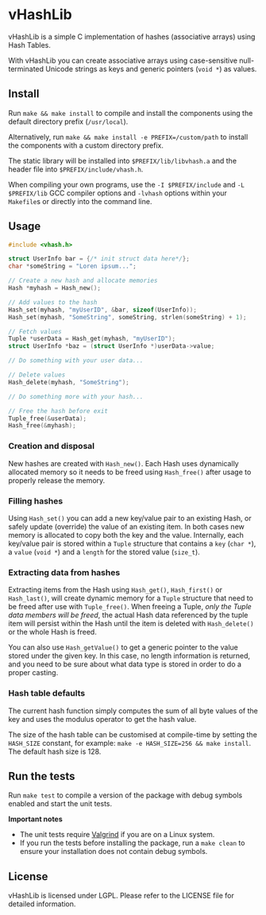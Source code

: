 # vHashLib

vHashLib is a simple C implementation of hashes (associative arrays) using Hash Tables.

With vHashLib you can create associative arrays using case-sensitive null-terminated Unicode strings as keys and generic pointers (`void *`) as values.

## Install

Run `make && make install` to compile and install the components using the default directory prefix (`/usr/local`).

Alternatively, run `make && make install -e PREFIX=/custom/path` to install the components with a custom directory prefix.

The static library will be installed into `$PREFIX/lib/libvhash.a` and the header file into `$PREFIX/include/vhash.h`.

When compiling your own programs, use the `-I $PREFIX/include` and `-L $PREFIX/lib` GCC compiler options and `-lvhash` options within your `Makefile`s or directly into the command line.

## Usage

```c
#include <vhash.h>

struct UserInfo bar = {/* init struct data here*/};
char *someString = "Loren ipsum...";

// Create a new hash and allocate memories
Hash *myhash = Hash_new();

// Add values to the hash
Hash_set(myhash, "myUserID", &bar, sizeof(UserInfo));
Hash_set(myhash, "SomeString", someString, strlen(someString) + 1);

// Fetch values
Tuple *userData = Hash_get(myhash, "myUserID");
struct UserInfo *baz = (struct UserInfo *)userData->value;

// Do something with your user data...

// Delete values
Hash_delete(myhash, "SomeString");

// Do something more with your hash...

// Free the hash before exit
Tuple_free(&userData);
Hash_free(&myhash);
```

### Creation and disposal

New hashes are created with `Hash_new()`. Each Hash uses dynamically allocated memory so it needs to be freed using `Hash_free()` after usage to properly release the memory.

### Filling hashes

Using `Hash_set()` you can add a new key/value pair to an existing Hash, or safely update (override) the value of an existing item. In both cases new memory is allocated to copy both the key and the value.
Internally, each key/value pair is stored within a `Tuple` structure that contains a `key` (`char *`), a `value` (`void *`) and a `length` for the stored value (`size_t`).

### Extracting data from hashes

Extracting items from the Hash using `Hash_get()`, `Hash_first()` or `Hash_last()`, will create dynamic memory for a `Tuple` structure that need to be freed after use with `Tuple_free()`. When freeing a Tuple, _only the Tuple data members will be freed_, the actual Hash data referenced by the tuple item will persist within the Hash until the item is deleted with `Hash_delete()` or the whole Hash is freed.

You can also use `Hash_getValue()` to get a generic pointer to the value stored under the given key. In this case, no length information is returned, and you need to be sure about what data type is stored in order to do a proper casting.

### Hash table defaults

The current hash function simply computes the sum of all byte values of the key and uses the modulus operator to get the hash value.

The size of the hash table can be customised at compile-time by setting the `HASH_SIZE` constant, for example: `make -e HASH_SIZE=256 && make install`. The default hash size is 128.

## Run the tests

Run `make test` to compile a version of the package with debug symbols enabled and start the unit tests.

**Important notes**

 - The unit tests require [Valgrind](https://www.valgrind.org/) if you are on a Linux system.
 - If you run the tests before installing the package, run a `make clean` to ensure your installation does not contain debug symbols.

## License

vHashLib is licensed under LGPL. Please refer to the LICENSE file for detailed information.

